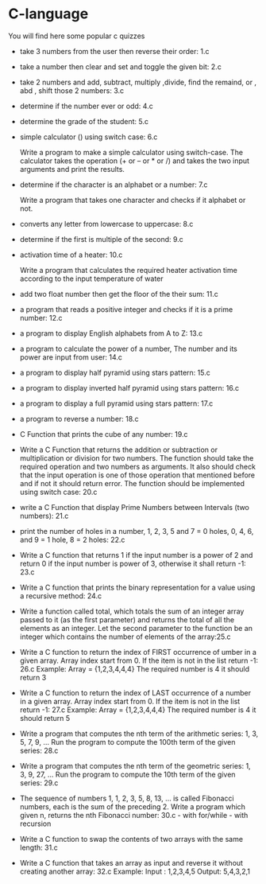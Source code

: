 # C-language
You will find here some popular c quizzes  
- take 3 numbers from the user then reverse their order: 1.c
- take a number then clear and set and toggle the given bit: 2.c
- take 2 numbers and add, subtract, multiply ,divide, find the remaind, or , abd , shift those 2 numbers: 3.c 
- determine if the number ever or odd: 4.c
- determine the grade of the student: 5.c
- simple calculator () using switch case: 6.c 

	Write a program to make a simple calculator using
	switch-case. The calculator takes the operation
	(+ or – or * or /) and takes the two input arguments and
	print the results.
- determine if the character is an alphabet or a number: 7.c

	Write a program that takes one character and checks
	if it alphabet or not.
- converts any letter from lowercase to uppercase: 8.c
- determine if the first is multiple of the second: 9.c
- activation time of a heater: 10.c 

	Write a program that calculates the required heater
	activation time according to the input temperature of
	water
- add two float number then get the floor of the their sum: 11.c 
-  a program that reads a positive integer and checks if it is a prime number: 12.c
- a program to display English alphabets from A to Z: 13.c
- a program to calculate the power of a number, The number and its power are input from user: 14.c
- a program to display half pyramid using stars pattern: 15.c
- a program to display inverted half pyramid using stars pattern: 16.c
- a program to display a full pyramid using stars pattern: 17.c
- a program to reverse a number: 18.c
- C Function that prints the cube of any number: 19.c
- Write a C Function that returns the addition or subtraction or multiplication or division for two numbers. The function should take the required operation and two numbers as 	arguments. It also should check that the input operation is one of those operation that mentioned before and if not it should return error. The function should be 		implemented using switch case: 20.c
- write a C Function that display Prime Numbers between Intervals (two numbers): 21.c
- print the number of holes in a number,  1, 2, 3, 5 and 7 = 0 holes,  0, 4, 6, and 9 = 1 hole, 8 = 2 holes: 22.c
- Write a C function that returns 1 if the input number is a power of 2 and return 0 if the input number is power of 3, otherwise it shall return -1: 23.c
- Write a C function that prints the binary representation for a value using a recursive method: 24.c
- Write a function called total, which totals the sum of an integer array passed to it (as the first parameter) and returns the total of all the elements as an integer. Let the   second parameter to the function be an integer which contains the number of elements of the array:25.c
- Write a C function to return the index of FIRST occurrence of umber in a given array. Array index start from 0. If the item is not in the list return -1: 26.c
	Example:
	Array = {1,2,3,4,4,4}
	The required number is 4 it should return 3
- Write a C function to return the index of LAST occurrence of a number in a given array. Array index start from 0. If the item is not in the list return -1: 27.c
	Example:
	Array = {1,2,3,4,4,4}
	The required number is 4 it should return 5
- Write a program that computes the nth term of the arithmetic series: 1, 3, 5, 7, 9, … Run the program to compute the 100th term of the given series: 28.c
- Write a program that computes the nth term of the geometric series: 1, 3, 9, 27, … Run the program to compute the 10th term of the given series: 29.c
- The sequence of numbers 1, 1, 2, 3, 5, 8, 13, … is called Fibonacci numbers, each is the sum of the preceding 2. Write a program which given n, returns the nth Fibonacci 		number: 30.c
		- with for/while
		- with recursion
- Write a C function to swap the contents of two arrays with the same length: 31.c
-  Write a C function that takes an array as input and reverse it without creating another array: 32.c
	Example:
	Input : 1,2,3,4,5
	Output: 5,4,3,2,1
